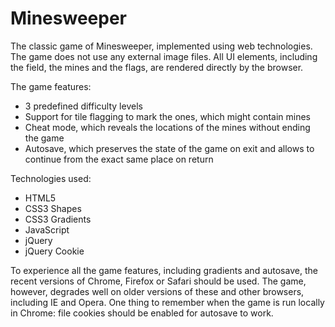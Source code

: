# Minesweeper

The classic game of Minesweeper, implemented using web technologies. The game does not use any external image files. All UI elements, including the field, the mines and the flags, are rendered directly by the browser.

The game features:

* 3 predefined difficulty levels
* Support for tile flagging to mark the ones, which might contain mines
* Cheat mode, which reveals the locations of the mines without ending the game
* Autosave, which preserves the state of the game on exit and allows to continue from the exact same place on return

Technologies used:

* HTML5
* CSS3 Shapes
* CSS3 Gradients
* JavaScript
* jQuery
* jQuery Cookie

To experience all the game features, including gradients and autosave, the recent versions of Chrome, Firefox or Safari should be used. The game, however, degrades well on older versions of these and other browsers, including IE and Opera. One thing to remember when the game is run locally in Chrome: file cookies should be enabled for autosave to work.
